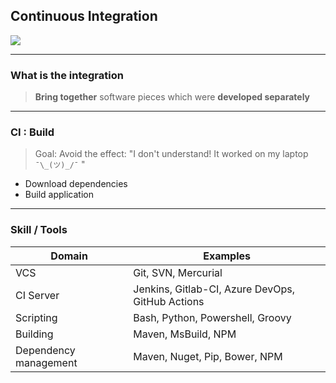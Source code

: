 ## Continuous Integration
<img src="images/release-cycle/release-cycle-build.png" style="background:none; border:none; box-shadow:none;"/>

----

### What is the integration

> **Bring together** software pieces which were **developed separately**

----

### CI : Build

> Goal: Avoid the effect: "I don't understand! It worked on my laptop `¯\_(ツ)_/¯` "

* Download dependencies
* Build application

----

### Skill / Tools

Domain | Examples
--- | ---
VCS | Git, SVN, Mercurial
CI Server  | Jenkins, Gitlab-CI, Azure DevOps, GitHub Actions
Scripting  | Bash, Python, Powershell, Groovy
Building  | Maven, MsBuild, NPM
Dependency management  | Maven, Nuget, Pip, Bower, NPM

